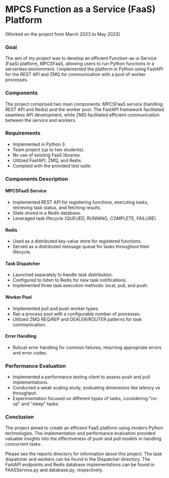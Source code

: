# MPCS Function as a Service (FaaS) Platform
[Worked on the project from March 2023 to May 2023]

### Goal
The aim of my project was to develop an efficient Function-as-a-Service (FaaS) platform, MPCSFaaS, allowing users to run Python functions in a serverless environment. I implemented the platform in Python using FastAPI for the REST API and ZMQ for communication with a pool of worker processes.

### Components
The project comprised two main components: MPCSFaaS service (handling REST API and Redis) and the worker pool. The FastAPI framework facilitated seamless API development, while ZMQ facilitated efficient communication between the service and workers.

### Requirements
- Implemented in Python 3.
- Team project (up to two students).
- No use of existing FaaS libraries.
- Utilized FastAPI, ZMQ, and Redis.
- Complied with the provided test suite.

### Components Description

#### MPCSFaaS Service
- Implemented REST API for registering functions, executing tasks, retrieving task status, and fetching results.
- State stored in a Redis database.
- Leveraged task lifecycle (QUEUED, RUNNING, COMPLETE, FAILURE).

#### Redis
- Used as a distributed key-value store for registered functions.
- Served as a distributed message queue for tasks throughout their lifecycle.

#### Task Dispatcher
- Launched separately to handle task distribution.
- Configured to listen to Redis for new task notifications.
- Implemented three task execution methods: local, pull, and push.

#### Worker Pool
- Implemented pull and push worker types.
- Ran a process pool with a configurable number of processes.
- Utilized ZMQ REQ/REP and DEALER/ROUTER patterns for task communication.

#### Error Handling
- Robust error handling for common failures, returning appropriate errors and error codes.

### Performance Evaluation
- Implemented a performance testing client to assess push and pull implementations.
- Conducted a weak scaling study, evaluating dimensions like latency vs throughput.
- Experimentation focused on different types of tasks, considering "no-op" and "sleep" tasks.

### Conclusion
The project aimed to create an efficient FaaS platform using modern Python technologies. The implementation and performance evaluation provided valuable insights into the effectiveness of push and pull models in handling concurrent tasks.


Please see the reports directory for information about this project. The task dispatcher and workers can be found in the Dispatcher directory. The FastAPI endpoints and Redis database implementations can be found in FAASService.py and database.py, respectively. 